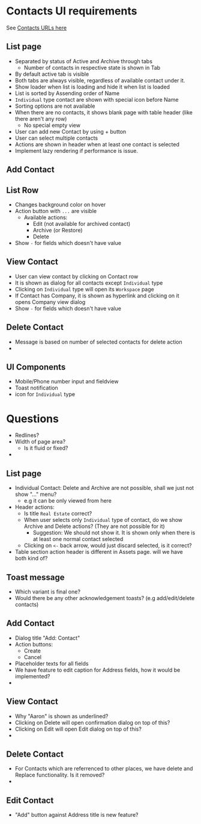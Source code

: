 # Contacts UI requirements

See [Contacts URLs here](../webapp/application-url-navigation.md#contacts)

## List page
- Separated by status of Active and Archive through tabs
  - Number of contacts in respective state is shown in Tab
- By default active tab is visible
- Both tabs are always visible, regardless of available contact under it.
- Show loader when list is loading and hide it when list is loaded
- List is sorted by Assending order of Name
- `Individual` type contact are shown with special icon before Name
- Sorting options are not available
- When there are no contacts, it shows blank page with table header (like there aren't any row)
  - No special empty view
- User can add new Contact by using + button
- User can select multiple contacts
- Actions are shown in header when at least one contact is selected
- Implement lazy rendering if performance is issue.


## Add Contact


## List Row
- Changes background color on hover
- Action button with `...` are visible
  - Available actions:
    - Edit (not available for archived contact)
    - Archive (or Restore)
    - Delete
- Show `-` for fields which doesn't have value

## View Contact
- User can view contact by clicking on Contact row
- It is shown as dialog for all contacts except `Individual` type
- Clicking on `Individual` type will open its `Workspace` page
- If Contact has Company, it is shown as hyperlink and clicking on it opens Company view dialog
- Show `-` for fields which doesn't have value


## Delete Contact
- Message is based on number of selected contacts for delete action
-

## UI Components
- Mobile/Phone number input and fieldview
- Toast notification
- icon for `Individual` type

# Questions
- Redlines?
- Width of page area?
  - Is it fluid or fixed?
-

## List page
- Individual Contact: Delete and Archive are not possible, shall we just not show "..." menu?
  - e.g it can be only viewed from here
- Header actions:
  - Is title `Real Estate` correct?
  - When user selects only `Individual` type of contact, do we show Archive and Delete actions? (They are not possible for it)
    - Suggestion: We should not show it. It is shown only when there is at least one normal contact selected
  - Clicking on `<-` back arrow, would just discard selected, is it correct?
- Table section action header is different in Assets page. will we have both kind of?

## Toast message
- Which variant is final one?
- Would there be any other acknowledgement toasts? (e.g add/edit/delete contacts)

## Add Contact
- Dialog title "Add: Contact"
- Action buttons:
  - Create
  - Cancel
- Placeholder texts for all fields
- We have feature to edit caption for Address fields, how it would be implemented?
-

## View Contact
- Why "Aaron" is shown as underlined?
- Clicking on Delete will open confirmation dialog on top of this?
- Clicking on Edit will open Edit dialog on top of this?
-

## Delete Contact
- For Contacts which are referrenced to other places, we have delete and Replace functionality. Is it removed?
-


## Edit Contact
- "Add" button against Address title is new feature?
